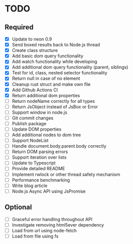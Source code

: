 # TODO

## Required
- [x] Update to neon 0.9
- [x] Send boxed results back to Node.js thread
- [x] Create class structure
- [x] Add basic dom query functionality
- [x] Add watch functionality while developing
- [x] Add additional dom query functionality (parent, siblings)
- [x] Test for id, class, nested selector functionality
- [x] Return null in case of no element
- [x] Cleanup rust struct and make own file
- [x] Add Github Actions CI
- [x] Return additional dom properties
- [ ] Return nodeName correctly for all types
- [ ] Return JsObject instead of JsBox or Error
- [ ] Support window in node.js
- [ ] Git commit changes
- [ ] Publish package
- [ ] Update DOM properties
- [ ] Add additional nodes to dom tree
- [ ] Support NodeList
- [ ] Handle document.body.parent.body correctly
- [ ] Return DOM parsing errors
- [ ] Support iteration over lists
- [ ] Update to Typescript
- [ ] Provide detailed README
- [ ] Implement rwlock or other thread safety mechanism
- [ ] Performance benchmarking
- [ ] Write blog article
- [ ] Node.js Async API using JsPromise 

## Optional
- [ ] Graceful error handling throughout API
- [ ] Investigate removing html5ever dependency
- [ ] Load from url using node-fetch
- [ ] Load from file using fs